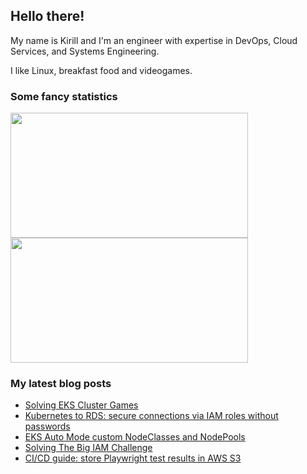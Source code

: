 ## Hello there!

My name is Kirill and I'm an engineer with expertise in DevOps, Cloud Services, and Systems Engineering.

I like Linux, breakfast food and videogames.

### Some fancy statistics

<div aling="center">
  <img height=200 width=380 src="https://github-readme-stats.vercel.app/api?username=hatedabamboo&show_icons=true&hide_border=true" /> 
  <img height=200 width=380 src="https://github-readme-stats.vercel.app/api/top-langs?username=hatedabamboo&layout=compact&langs_count=8&hide_border=true" />
</div>

### My latest blog posts

<!-- BLOG-POST-LIST:START -->
- [Solving EKS Cluster Games](https://notes.hatedabamboo.me/eks-cluster-games/)
- [Kubernetes to RDS: secure connections via IAM roles without passwords](https://notes.hatedabamboo.me/kubernetes-to-rds-without-passwords/)
- [EKS Auto Mode custom NodeClasses and NodePools](https://notes.hatedabamboo.me/eks-custom-nodeclasses-and-nodepools/)
- [Solving The Big IAM Challenge](https://notes.hatedabamboo.me/the-big-iam-challenge/)
- [CI/CD guide: store Playwright test results in AWS S3](https://notes.hatedabamboo.me/playwright-test-report-in-s3/)
<!-- BLOG-POST-LIST:END -->
